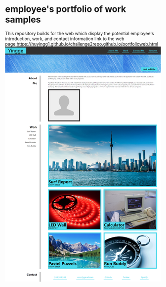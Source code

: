 # employee's portfolio of work samples
This repository builds for the web which display the potential employee's introduction, work, and contact information
link to the web page:https://huyingg1.github.io/challenge2repo.github.io/portfolioweb.html
![screenshoot-challenge2](/screencapture-challenge2.PNG)
